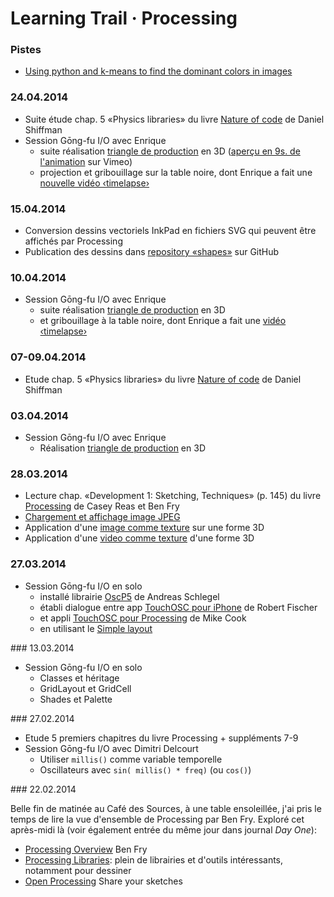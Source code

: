 # Learning Trail · Processing

### Pistes

 * [Using python and k-means to find the dominant colors in images](http://charlesleifer.com/blog/using-python-and-k-means-to-find-the-dominant-colors-in-images/)

### 24.04.2014

* Suite étude chap. 5 «Physics libraries» du livre [Nature of code](http://natureofcode.com/book/chapter-5-physics-libraries/) de Daniel Shiffman
* Session Gōng-fu I/O avec Enrique
  * suite réalisation [triangle de production](https://github.com/gongfuio/Girafe/tree/master/sketch_triangle_production) en 3D ([aperçu en 9s. de l'animation](https://vimeo.com/92920664) sur Vimeo)
  * projection et gribouillage sur la table noire, dont Enrique a fait une [nouvelle vidéo ‹timelapse›](https://vimeo.com/92920851)

### 15.04.2014

* Conversion dessins vectoriels InkPad en fichiers SVG qui peuvent être affichés par Processing
* Publication des dessins dans [repository «shapes»](http://github.com/olange/shapes) sur GitHub

### 10.04.2014

* Session Gōng-fu I/O avec Enrique
  * suite réalisation [triangle de production](https://github.com/gongfuio/Girafe/tree/master/sketch_triangle_production) en 3D
  * et gribouillage à la table noire, dont Enrique a fait une [vidéo ‹timelapse›](https://vimeo.com/91696987)

### 07-09.04.2014

* Etude chap. 5 «Physics libraries» du livre [Nature of code](http://natureofcode.com/book/chapter-5-physics-libraries/) de Daniel Shiffman

### 03.04.2014

* Session Gōng-fu I/O avec Enrique
  * Réalisation [triangle de production](https://github.com/gongfuio/Girafe/tree/master/sketch_triangle_production) en 3D

### 28.03.2014

* Lecture chap. «Development 1: Sketching, Techniques» (p. 145) du livre [Processing](Discovering-Processing.md#books) de Casey Reas et Ben Fry
* [Chargement et affichage image JPEG](pde/sketch_images/sketch_images.pde)
* Application d'une [image comme texture](pde/sketch_shapes_3d/sketch_shapes_3d.pde) sur une forme 3D
* Application d'une [video comme texture](pde/sketch_textures/sketch_textures.pde) d'une forme 3D

### 27.03.2014

* Session Gōng-fu I/O en solo
   * installé librairie [OscP5](http://www.sojamo.de/libraries/oscp5/) de Andreas Schlegel
   * établi dialogue entre app [TouchOSC pour iPhone](http://hexler.net/docs/touchosc-configuration-connections-osc) de Robert Fischer
   * et appli [TouchOSC pour Processing](http://www.thebox.myzen.co.uk/Mac_Apps/Processing.html) de Mike Cook
   * en utilisant le [Simple layout](https://mobile.twitter.com/gongfuio/status/449526276554891264/photo/1)

### 13.03.2014

 * Session Gōng-fu I/O en solo
   * Classes et héritage
   * GridLayout et GridCell
   * Shades et Palette
 
### 27.02.2014

* Etude 5 premiers chapitres du livre Processing + suppléments 7-9
* Session Gōng-fu I/O avec Dimitri Delcourt
  * Utiliser `millis()` comme variable temporelle
  * Oscillateurs avec `sin( millis() * freq)` (ou `cos()`)

### 22.02.2014

Belle fin de matinée au Café des Sources, à une table ensoleillée, j'ai pris le temps de lire la vue d'ensemble de Processing par Ben Fry. Exploré cet après-midi là (voir également entrée du même jour dans journal _Day One_):

* [Processing Overview](http://processing.org/tutorials/overview/) Ben Fry
* [Processing Libraries](http://processing.org/reference/libraries/): plein de librairies et d'outils intéressants, notamment pour dessiner
* [Open Processing](http://www.openprocessing.org) Share your sketches

